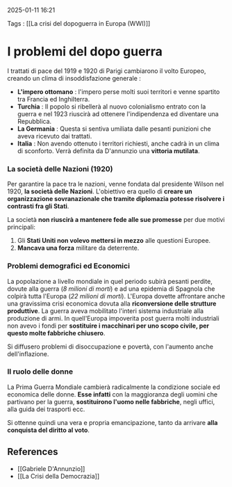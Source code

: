 2025-01-11 16:21

Tags : [[La crisi del dopoguerra in Europa (WWI)]]

# I problemi del dopo guerra

I trattati di pace del 1919 e 1920 di Parigi cambiarono il volto Europeo, creando un clima di insoddisfazione generale : 

- **L'impero ottomano** : l'impero perse molti suoi territori e venne spartito tra Francia ed Inghilterra.
- **Turchia** : Il popolo si ribellerà al nuovo colonialismo entrato con la guerra e nel 1923 riuscirà ad ottenere l'indipendenza ed diventare una Repubblica.
- **La Germania** : Questa si sentiva umiliata dalle pesanti punizioni che aveva ricevuto dai trattati.
- **Italia** : Non avendo ottenuto i territori richiesti, anche cadrà in un clima di sconforto. Verrà definita da D'annunzio una **vittoria mutilata**.

### La società delle Nazioni (1920)
Per garantire la pace tra le nazioni, venne fondata dal presidente Wilson nel 1920, **la società delle Nazioni**. L'obiettivo era quello di **creare un organizzazione sovranazionale che tramite diplomazia potesse risolvere i contrasti fra gli Stati**.

La società **non riuscirà a mantenere fede alle sue promesse** per due motivi principali: 
1. Gli **Stati Uniti non volevo mettersi in mezzo** alle questioni Europee.
2. **Mancava una forza** militare da deterrente.
### Problemi demografici ed Economici
La popolazione a livello mondiale in quel periodo subirà pesanti perdite, dovute alla guerra (*8 milioni di morti*) e ad una epidemia di Spagnola che colpirà tutta l'Europa (*22 milioni di morti*).
L'Europa dovette affrontare anche una gravissima crisi economica dovuta alla **riconversione delle strutture produttive**. La guerra aveva mobilitato l'interi sistema industriale alla produzione di armi. In quell'Europa impoverita post guerra molti industriali non avevo i fondi per **sostituire i macchinari per uno scopo civile, per questo molte fabbriche chiusero**.

Si diffusero problemi di disoccupazione e povertà, con l'aumento anche dell'inflazione.

### Il ruolo delle donne
La Prima Guerra Mondiale cambierà radicalmente la condizione sociale ed economica delle donne. **Esse infatti** con la maggioranza degli uomini che partivano per la guerra, **sostituirono l'uomo nelle fabbriche**, negli uffici, alla guida dei trasporti ecc. 

Si ottenne quindi una vera e propria emancipazione, tanto da arrivare **alla conquista del diritto al voto**.
## References

- [[Gabriele D'Annunzio]]
- [[La Crisi della Democrazia]]